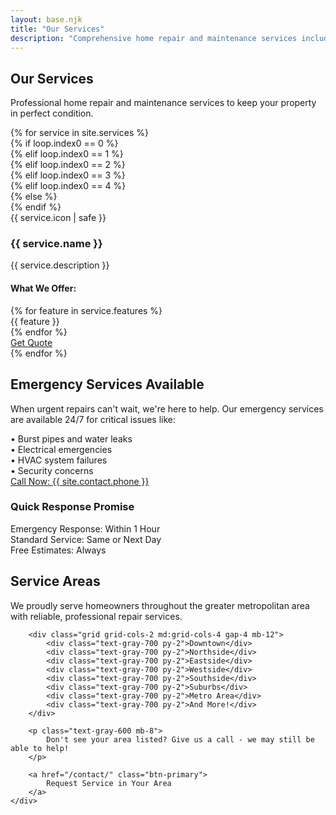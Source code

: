 ```yaml
---
layout: base.njk
title: "Our Services"
description: "Comprehensive home repair and maintenance services including plumbing, electrical, HVAC, flooring, painting, and general repairs."
---
```


<!-- Hero Section -->
<section class="bg-gradient-to-r from-primary-600 to-primary-800 text-white section">
    <div class="container text-center">
        <h1 class="text-4xl md:text-5xl font-bold mb-6">Our Services</h1>
        <p class="text-xl text-primary-100 max-w-3xl mx-auto">
            Professional home repair and maintenance services to keep your property in perfect condition.
        </p>
    </div>
</section>

<!-- Services Grid -->
<section class="section-alt">
    <div class="container">
        <div class="grid grid-cols-1 md:grid-cols-2 lg:grid-cols-3 gap-12">{% for service in site.services %}<div class="card overflow-hidden hover:shadow-xl animate-on-scroll stagger-animation">{% if loop.index0 == 0 %}<div class="h-48 bg-cover bg-center" style="background-image: url('/images/services1.jpg')"></div>{% elif loop.index0 == 1 %}<div class="h-48 bg-cover bg-center" style="background-image: url('/images/services2.jpg')"></div>{% elif loop.index0 == 2 %}<div class="h-48 bg-cover bg-center" style="background-image: url('/images/services3.jpg')"></div>{% elif loop.index0 == 3 %}<div class="h-48 bg-cover bg-center" style="background-image: url('/images/services4.jpg')"></div>{% elif loop.index0 == 4 %}<div class="h-48 bg-cover bg-center" style="background-image: url('/images/services1.jpg')"></div>{% else %}<div class="h-48 bg-cover bg-center" style="background-image: url('/images/services2.jpg')"></div>{% endif %}<div class="p-8"><div class="flex items-center mb-4"><div class="w-12 h-12 bg-primary-100 rounded-lg flex items-center justify-center mr-4"><div class="w-6 h-6">{{ service.icon | safe }}</div></div><h3 class="text-2xl font-bold text-gray-900">{{ service.name }}</h3></div><p class="text-gray-600 mb-6 leading-relaxed">{{ service.description }}</p><div class="mb-6"><h4 class="font-semibold text-gray-900 mb-3">What We Offer:</h4><div class="grid grid-cols-1 sm:grid-cols-2 gap-2">{% for feature in service.features %}<div class="flex items-center text-sm text-gray-600"><i data-lucide="check" class="w-4 h-4 text-primary-500 mr-2"></i>{{ feature }}</div>{% endfor %}</div></div><a href="/contact/" class="inline-flex items-center bg-primary-600 text-white px-6 py-2 rounded-lg font-medium hover:bg-primary-700 transition-colors">Get Quote<i data-lucide="arrow-right" class="ml-2 w-4 h-4"></i></a></div></div>{% endfor %}
        </div>
    </div>
</section>

<!-- Emergency Services -->
<section class="section bg-red-50 border-l-4 border-red-500">
    <div class="container">
        <div class="flex flex-col lg:flex-row items-center gap-8">
            <div class="flex-1">
                <div class="flex items-center mb-4">
                    <i data-lucide="alert-circle" class="w-8 h-8 mr-3 text-red-600"></i>
                    <h2 class="text-3xl font-bold text-gray-900">Emergency Services Available</h2>
                </div>
                <p class="text-lg text-gray-700 mb-6">
                    When urgent repairs can't wait, we're here to help. Our emergency services are available 24/7 for critical issues like:
                </p>
                <div class="grid grid-cols-1 sm:grid-cols-2 gap-4 mb-6">
                    <div class="flex items-center text-gray-700">
                        <span class="text-red-500 mr-2 font-bold">•</span>
                        Burst pipes and water leaks
                    </div>
                    <div class="flex items-center text-gray-700">
                        <span class="text-red-500 mr-2 font-bold">•</span>
                        Electrical emergencies
                    </div>
                    <div class="flex items-center text-gray-700">
                        <span class="text-red-500 mr-2 font-bold">•</span>
                        HVAC system failures
                    </div>
                    <div class="flex items-center text-gray-700">
                        <span class="text-red-500 mr-2 font-bold">•</span>
                        Security concerns
                    </div>
                </div>
                <a href="tel:{{ site.contact.phone }}" class="inline-flex items-center bg-red-600 text-white px-6 py-3 rounded-lg font-semibold hover:bg-red-700 transition-colors">
                    <i data-lucide="phone" class="w-6 h-6 mr-2"></i>
                    Call Now: {{ site.contact.phone }}
                </a>
            </div>
            <div class="flex-1 lg:text-right">
                <div class="bg-white p-6 rounded-lg shadow-lg">
                    <h3 class="text-xl font-semibold mb-4 text-gray-900">Quick Response Promise</h3>
                    <div class="space-y-3">
                        <div class="flex justify-between items-center">
                            <span class="text-gray-600">Emergency Response:</span>
                            <span class="font-semibold text-red-600">Within 1 Hour</span>
                        </div>
                        <div class="flex justify-between items-center">
                            <span class="text-gray-600">Standard Service:</span>
                            <span class="font-semibold text-primary-600">Same or Next Day</span>
                        </div>
                        <div class="flex justify-between items-center">
                            <span class="text-gray-600">Free Estimates:</span>
                            <span class="font-semibold text-green-600">Always</span>
                        </div>
                    </div>
                </div>
            </div>
        </div>
    </div>
</section>

<!-- Service Areas -->
<section class="section bg-white">
    <div class="container text-center">
        <h2 class="section-title mb-8">Service Areas</h2>
        <p class="section-subtitle mb-12">
            We proudly serve homeowners throughout the greater metropolitan area with reliable, professional repair services.
        </p>
        
        <div class="grid grid-cols-2 md:grid-cols-4 gap-4 mb-12">
            <div class="text-gray-700 py-2">Downtown</div>
            <div class="text-gray-700 py-2">Northside</div>
            <div class="text-gray-700 py-2">Eastside</div>
            <div class="text-gray-700 py-2">Westside</div>
            <div class="text-gray-700 py-2">Southside</div>
            <div class="text-gray-700 py-2">Suburbs</div>
            <div class="text-gray-700 py-2">Metro Area</div>
            <div class="text-gray-700 py-2">And More!</div>
        </div>
        
        <p class="text-gray-600 mb-8">
            Don't see your area listed? Give us a call - we may still be able to help!
        </p>
        
        <a href="/contact/" class="btn-primary">
            Request Service in Your Area
        </a>
    </div>
</section>